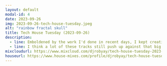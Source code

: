 ```yaml
---
layout: default
modal-id: 4
date: 2023-09-26
img: 2023-09-26-tech-house-tuesday.jpeg
alt: "rainbow fractal skull"
title: Tech House Tuesday (2023-09-26)
description:
  - line: Emboldened by the work I'd done in recent days, I kept creating. I really wanted to try playing with tracks that I think of as more "later in the night" - less vocal and traditionally instrumental, more vocal samples and electronic instrumentals - if only to prove to myself that I could mix something that wasn't big girl diva house.
  - line: I think a lot of these tracks still push up against that big girl diva line, but it's much more of a techy feel than I usually find myself playing. I like it. I want to do more like this!
mixcloudurl: https://www.mixcloud.com/djrobyay/tech-house-tuesday-2023-09-26/
houseurl: https://www.house-mixes.com/profile/djrobyay/tech-house-tuesday-2023-09-26
---
```

